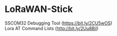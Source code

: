 # LoRaWAN-Stick

SSCOM32 Debugging Tool (https://bit.ly/2CU5wOS)  
Lora AT Command Lists (http://bit.ly/2Uu8BiI)

